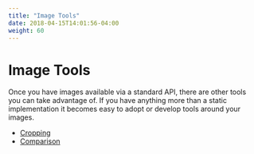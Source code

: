 ```yaml
---
title: "Image Tools"
date: 2018-04-15T14:01:56-04:00
weight: 60
---
```


# Image Tools

Once you have images available via a standard API, there are other tools you can take advantage of. If you have anything more than a static implementation it becomes easy to adopt or develop tools around your images.

- [Cropping](cropping.md)
- [Comparison](comparison.md)
